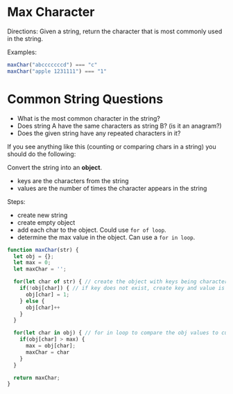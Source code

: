 # Max Character

Directions: Given a string, return the character that is most commonly used in the string.

Examples:
```js
maxChar("abcccccccd") === "c"
maxChar("apple 1231111") === "1"
```

# Common String Questions
- What is the most common character in the string?
- Does string A have the same characters as string B? (is it an anagram?)
- Does the given string have any repeated characters in it?

If you see anything like this (counting or comparing chars in a string) you should do the following:

Convert the string into an **object**.
- keys are the characters from the string
- values are the number of times the character appears in the string

Steps:
- create new string
- create empty object
- add each char to the object. Could use `for of loop`. 
- determine the max value in the object. Can use a `for in loop`.

```js
function maxChar(str) {
  let obj = {};
  let max = 0;
  let maxChar = '';

  for(let char of str) { // create the object with keys being characters, and values being freq.
    if(!obj[char]) { // if key does not exist, create key and value is 1.
      obj[char] = 1;
    } else {
      obj[char]++
    }
  }

  for(let char in obj) { // for in loop to compare the obj values to current 'max' number
    if(obj[char] > max) {
      max = obj[char];
      maxChar = char
    }
  }

  return maxChar;
}
```
